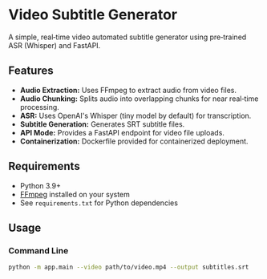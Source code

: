 # Video Subtitle Generator

A simple, real‑time video automated subtitle generator using pre‑trained ASR (Whisper) and FastAPI.

## Features

- **Audio Extraction:** Uses FFmpeg to extract audio from video files.
- **Audio Chunking:** Splits audio into overlapping chunks for near real‑time processing.
- **ASR:** Uses OpenAI's Whisper (tiny model by default) for transcription.
- **Subtitle Generation:** Generates SRT subtitle files.
- **API Mode:** Provides a FastAPI endpoint for video file uploads.
- **Containerization:** Dockerfile provided for containerized deployment.

## Requirements

- Python 3.9+
- [FFmpeg](https://ffmpeg.org/) installed on your system
- See `requirements.txt` for Python dependencies

## Usage

### Command Line

```bash
python -m app.main --video path/to/video.mp4 --output subtitles.srt




